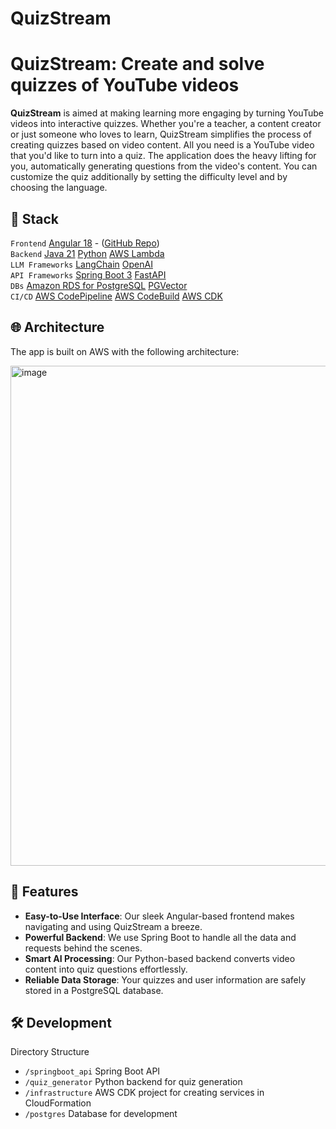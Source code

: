 # QuizStream

# QuizStream: Create and solve quizzes of YouTube videos

**QuizStream** is aimed at making learning more engaging by turning YouTube videos into interactive quizzes. Whether you're a teacher, a content creator or just someone who loves to learn, QuizStream simplifies the process of creating quizzes based on video content. All you need is a YouTube video that you'd like to turn into a quiz. The application does the heavy lifting for you, automatically generating questions from the video's content. You can customize the quiz additionally by setting the difficulty level and by choosing the language.

## 📖 Stack

`Frontend` [Angular 18](https://angular.dev/) - ([GitHub Repo](https://github.com/AndreasX42/quizstream-angular)) \
`Backend` [Java 21](https://openjdk.org/) [Python](https://www.python.org/) [AWS Lambda](https://aws.amazon.com/lambda/) \
`LLM Frameworks` [LangChain](https://www.langchain.com/) [OpenAI](https://www.openai.com/) \
`API Frameworks` [Spring Boot 3](https://spring.io/projects/spring-boot) [FastAPI](https://fastapi.tiangolo.com/)\
`DBs` [Amazon RDS for PostgreSQL](https://aws.amazon.com/rds/postgresql/) [PGVector](https://github.com/pgvector/pgvector)\
`CI/CD` [AWS CodePipeline](https://aws.amazon.com/codepipeline/) [AWS CodeBuild](https://aws.amazon.com/codebuild/) [AWS CDK](https://aws.amazon.com/cdk/)

## 🌐 Architecture

The app is built on AWS with the following architecture:

<img width="800" alt="image" src="https://github.com/user-attachments/assets/925c84e9-0f72-4d25-a166-de8ded1f8a5f" />


## 🌟 Features

- **Easy-to-Use Interface**: Our sleek Angular-based frontend makes navigating and using QuizStream a breeze.
- **Powerful Backend**: We use Spring Boot to handle all the data and requests behind the scenes.
- **Smart AI Processing**: Our Python-based backend converts video content into quiz questions effortlessly.
- **Reliable Data Storage**: Your quizzes and user information are safely stored in a PostgreSQL database.

## 🛠️ Development

Directory Structure

- `/springboot_api` Spring Boot API
- `/quiz_generator` Python backend for quiz generation
- `/infrastructure` AWS CDK project for creating services in CloudFormation
- `/postgres` Database for development
